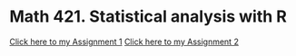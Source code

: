 # Math 421. Statistical analysis with R

[Click here to my Assignment 1](Assignment1.html)
[Click here to my Assignment 2](assignment2.html)
